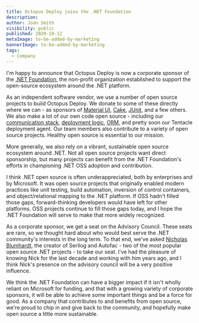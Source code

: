 ```yaml
---
title: Octopus Deploy joins the .NET Foundation
description: 
author: Joan Smith
visibility: public
published: 2020-10-12
metaImage: to-be-added-by-marketing
bannerImage: to-be-added-by-marketing
tags:
  - Company
---
```


I'm happy to announce that Octopus Deploy is now a corporate sponsor of the [.NET Foundation](https://dotnetfoundation.org/), the non-profit organization established to support the open-source ecosystem around the .NET platform. 

As an independent software vendor, we use a number of open source projects to build Octopus Deploy. We donate to some of these directly where we can - as sponsors of [Material UI](https://material-ui.com/), [Cake](https://cakebuild.net/blog/2020/10/octopus-deploy), [JUnit](https://junit.org/), and a few others. We also make a lot of our own code open source - including our [communication stack](https://github.com/OctopusDeploy/Halibut), [deployment logic](https://github.com/OctopusDeploy/Calamari), [ORM](https://github.com/OctopusDeploy/Nevermore), and pretty soon our Tentacle deployment agent. Our team members also contribute to a variety of open source projects. Healthy open source is essential to our mission. 

More generally, we also rely on a vibrant, sustainable open source ecosystem around .NET. Not all open source projects want direct sponsorship, but many projects can benefit from the .NET Foundation's efforts in championing .NET OSS adoption and contribution. 

I think .NET open source is often underappreciated, both by enterprises and by Microsoft. It was open source projects that originally enabled modern practices like unit testing, build automation, inversion of control containers, and object/relational mapping to the .NET platform. If OSS hadn't filled those gaps, forward-thinking developers would have left for other platforms. OSS projects continue to fill those gaps today, and I hope the .NET Foundation will serve to make that more widely recognized. 

As a corporate sponsor, we get a seat on the Advisory Council. These seats are rare, so we thought hard about who would best serve the .NET community's interests in the long term. To that end, we've asked [Nicholas Blumhardt](https://nblumhardt.com/), the creator of Serilog and Autofac - two of the most popular open source .NET projects - to take our seat.  I've had the pleasure of knowing Nick for the last decade and working with him years ago, and I think Nick's presence on the advisory council will be a very positive influence. 

We think the .NET Foundation can have a bigger impact if it isn't wholly reliant on Microsoft for funding, and that with a growing variety of corporate sponsors, it will be able to achieve some important things and be a force for good. As a company that contributes to and benefits from open source, we're proud to chip in and give back to the community, and hopefully make open source a little more sustainable. 
